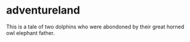 # adventureland

This is a tale of two dolphins who were abondoned by their great horned owl elephant father.